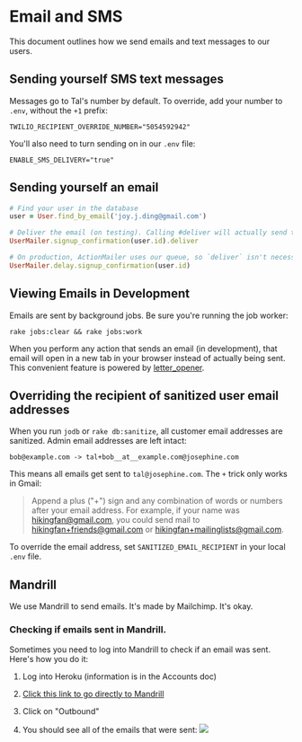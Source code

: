 # Email and SMS

This document outlines how we send emails and text messages to our users.

## Sending yourself SMS text messages

Messages go to Tal's number by default. To override, add your number
to `.env`, without the `+1` prefix:

```
TWILIO_RECIPIENT_OVERRIDE_NUMBER="5054592942"
```

You'll also need to turn sending on in our `.env` file:

```
ENABLE_SMS_DELIVERY="true"
```

## Sending yourself an email

```rb
# Find your user in the database
user = User.find_by_email('joy.j.ding@gmail.com')

# Deliver the email (on testing). Calling #deliver will actually send the email.
UserMailer.signup_confirmation(user.id).deliver

# On production, ActionMailer uses our queue, so `deliver` isn't necessary.
UserMailer.delay.signup_confirmation(user.id)
```


## Viewing Emails in Development

Emails are sent by background jobs. Be sure you're running the job worker:

```
rake jobs:clear && rake jobs:work
```

When you perform any action that sends an email (in development), that email will
open in a new tab in your browser instead of actually being sent. This convenient feature
is powered by [letter_opener](https://github.com/ryanb/letter_opener).

## Overriding the recipient of sanitized user email addresses

When you run `jodb` or `rake db:sanitize`, all customer email addresses are sanitized. Admin email addresses are left intact:

```
bob@example.com -> tal+bob__at__example.com@josephine.com
```

This means all emails get sent to `tal@josephine.com`. The `+` trick only works in Gmail:

> Append a plus ("+") sign and any combination of words or numbers after your email address. For example, if your name was hikingfan@gmail.com, you could send mail to hikingfan+friends@gmail.com or hikingfan+mailinglists@gmail.com.

To override the email address, set `SANITIZED_EMAIL_RECIPIENT` in your local `.env` file.

## Mandrill

We use Mandrill to send emails. It's made by Mailchimp. It's okay.

### Checking if emails sent in Mandrill.

Sometimes you need to log into Mandrill to check if an email was sent. Here's how you do it:

1. Log into Heroku (information is in the Accounts doc)

1. [Click this link to go directly to Mandrill](https://addons-sso.heroku.com/apps/josephine-members/addons/d0531461-5386-4bb3-9a06-76a6ae94e9d6)

1. Click on "Outbound"

1. You should see all of the emails that were sent:
  ![](https://dl.dropboxusercontent.com/spa/gcrmzi51hzw4tnm/f6r_w355.png)



